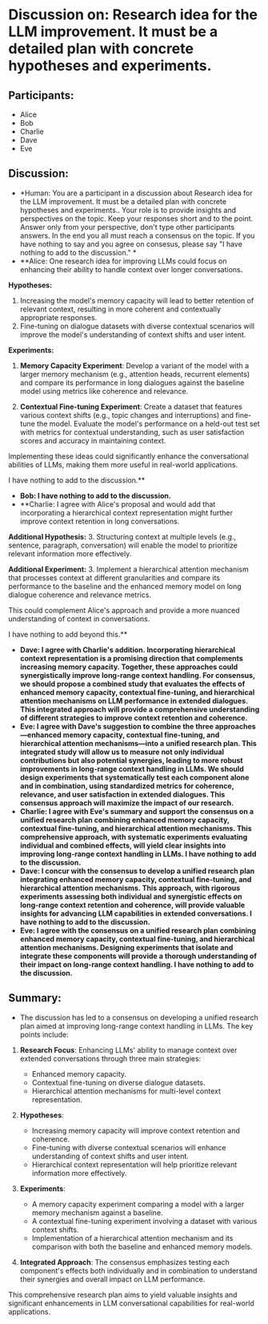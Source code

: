 # Discussion on: Research idea for the LLM improvement. It must be a detailed plan with concrete hypotheses and experiments.

## Participants:
- Alice
- Bob
- Charlie
- Dave
- Eve

## Discussion:
- *Human: 
    You are a participant in a discussion about Research idea for the LLM improvement. It must be a detailed plan with concrete hypotheses and experiments.. 
    Your role is to provide insights and perspectives on the topic.
    Keep your responses short and to the point. Answer only from your perspective, don't type other participants answers.
    In the end you all must reach a consensus on the topic.
    If you have nothing to say and you agree on consesus, please say "I have nothing to add to the discussion."
    *
- **Alice: One research idea for improving LLMs could focus on enhancing their ability to handle context over longer conversations. 

**Hypotheses:**
1. Increasing the model's memory capacity will lead to better retention of relevant context, resulting in more coherent and contextually appropriate responses.
2. Fine-tuning on dialogue datasets with diverse contextual scenarios will improve the model's understanding of context shifts and user intent.

**Experiments:**
1. **Memory Capacity Experiment**: Develop a variant of the model with a larger memory mechanism (e.g., attention heads, recurrent elements) and compare its performance in long dialogues against the baseline model using metrics like coherence and relevance.
  
2. **Contextual Fine-tuning Experiment**: Create a dataset that features various context shifts (e.g., topic changes and interruptions) and fine-tune the model. Evaluate the model's performance on a held-out test set with metrics for contextual understanding, such as user satisfaction scores and accuracy in maintaining context.

Implementing these ideas could significantly enhance the conversational abilities of LLMs, making them more useful in real-world applications. 

I have nothing to add to the discussion.**
- **Bob: I have nothing to add to the discussion.**
- **Charlie: I agree with Alice's proposal and would add that incorporating a hierarchical context representation might further improve context retention in long conversations. 

**Additional Hypothesis:**
3. Structuring context at multiple levels (e.g., sentence, paragraph, conversation) will enable the model to prioritize relevant information more effectively.

**Additional Experiment:**
3. Implement a hierarchical attention mechanism that processes context at different granularities and compare its performance to the baseline and the enhanced memory model on long dialogue coherence and relevance metrics.

This could complement Alice's approach and provide a more nuanced understanding of context in conversations.

I have nothing to add beyond this.**
- **Dave: I agree with Charlie's addition. Incorporating hierarchical context representation is a promising direction that complements increasing memory capacity. Together, these approaches could synergistically improve long-range context handling. For consensus, we should propose a combined study that evaluates the effects of enhanced memory capacity, contextual fine-tuning, and hierarchical attention mechanisms on LLM performance in extended dialogues. This integrated approach will provide a comprehensive understanding of different strategies to improve context retention and coherence.**
- **Eve: I agree with Dave's suggestion to combine the three approaches—enhanced memory capacity, contextual fine-tuning, and hierarchical attention mechanisms—into a unified research plan. This integrated study will allow us to measure not only individual contributions but also potential synergies, leading to more robust improvements in long-range context handling in LLMs. We should design experiments that systematically test each component alone and in combination, using standardized metrics for coherence, relevance, and user satisfaction in extended dialogues. This consensus approach will maximize the impact of our research.**
- **Charlie: I agree with Eve's summary and support the consensus on a unified research plan combining enhanced memory capacity, contextual fine-tuning, and hierarchical attention mechanisms. This comprehensive approach, with systematic experiments evaluating individual and combined effects, will yield clear insights into improving long-range context handling in LLMs. I have nothing to add to the discussion.**
- **Dave: I concur with the consensus to develop a unified research plan integrating enhanced memory capacity, contextual fine-tuning, and hierarchical attention mechanisms. This approach, with rigorous experiments assessing both individual and synergistic effects on long-range context retention and coherence, will provide valuable insights for advancing LLM capabilities in extended conversations. I have nothing to add to the discussion.**
- **Eve: I agree with the consensus on a unified research plan combining enhanced memory capacity, contextual fine-tuning, and hierarchical attention mechanisms. Designing experiments that isolate and integrate these components will provide a thorough understanding of their impact on long-range context handling. I have nothing to add to the discussion.**

## Summary:
- The discussion has led to a consensus on developing a unified research plan aimed at improving long-range context handling in LLMs. The key points include:

1. **Research Focus**: Enhancing LLMs' ability to manage context over extended conversations through three main strategies:
   - Enhanced memory capacity.
   - Contextual fine-tuning on diverse dialogue datasets.
   - Hierarchical attention mechanisms for multi-level context representation.

2. **Hypotheses**:
   - Increasing memory capacity will improve context retention and coherence.
   - Fine-tuning with diverse contextual scenarios will enhance understanding of context shifts and user intent.
   - Hierarchical context representation will help prioritize relevant information more effectively.

3. **Experiments**:
   - A memory capacity experiment comparing a model with a larger memory mechanism against a baseline.
   - A contextual fine-tuning experiment involving a dataset with various context shifts.
   - Implementation of a hierarchical attention mechanism and its comparison with both the baseline and enhanced memory models.

4. **Integrated Approach**: The consensus emphasizes testing each component's effects both individually and in combination to understand their synergies and overall impact on LLM performance.

This comprehensive research plan aims to yield valuable insights and significant enhancements in LLM conversational capabilities for real-world applications.
